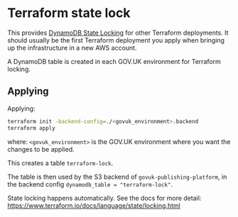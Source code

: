 # Terraform state lock

This provides [DynamoDB State Locking][] for other Terraform deployments. It should
usually be the first Terraform deployment you apply when bringing up the
infrastructure in a new AWS account.

A DynamoDB table is created in each GOV.UK environment for Terraform locking.


## Applying

Applying:

```sh
terraform init -backend-config=./<govuk_environment>.backend
terraform apply
```

where:
`<govuk_environment>` is the GOV.UK environment where you want the changes to be
applied.

This creates a table `terraform-lock`.

The table is then used by the S3 backend of `govuk-publishing-platform`,
in the backend config `dynamodb_table = "terraform-lock"`.

State locking happens automatically.
See the docs for more detail: https://www.terraform.io/docs/language/state/locking.html

[DynamoDB State Locking]: https://www.terraform.io/docs/language/settings/backends/s3.html#dynamodb-state-locking
